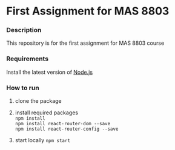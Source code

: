 # First Assignment for MAS 8803

### Description
This repository is for the first assignment for MAS 8803 course

### Requirements
Install the latest version of [Node.js](https://nodejs.org/en/download/)

### How to run
1. clone the package
2. install required packages  
`npm install`  
`npm install react-router-dom --save`  
`npm install react-router-config --save`  

3. start locally
`npm start`
